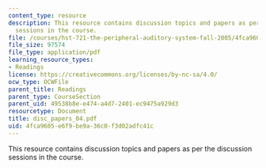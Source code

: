 ```yaml
---
content_type: resource
description: This resource contains discussion topics and papers as per the discussion
  sessions in the course.
file: /courses/hst-721-the-peripheral-auditory-system-fall-2005/4fca9605e6f9be9a36c0f3d02adfc41c_disc_papers_04.pdf
file_size: 97574
file_type: application/pdf
learning_resource_types:
- Readings
license: https://creativecommons.org/licenses/by-nc-sa/4.0/
ocw_type: OCWFile
parent_title: Readings
parent_type: CourseSection
parent_uid: 49538b8e-e474-a4d7-2401-ec9475a929d3
resourcetype: Document
title: disc_papers_04.pdf
uid: 4fca9605-e6f9-be9a-36c0-f3d02adfc41c
---
```

This resource contains discussion topics and papers as per the discussion sessions in the course.